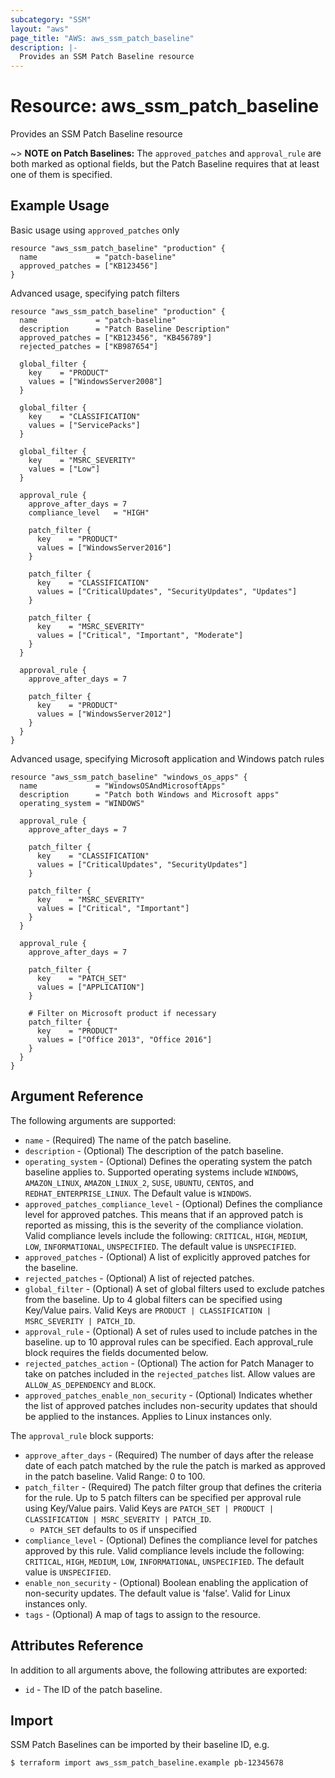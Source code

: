 ```yaml
---
subcategory: "SSM"
layout: "aws"
page_title: "AWS: aws_ssm_patch_baseline"
description: |-
  Provides an SSM Patch Baseline resource
---
```


# Resource: aws_ssm_patch_baseline

Provides an SSM Patch Baseline resource

~> **NOTE on Patch Baselines:** The `approved_patches` and `approval_rule` are 
both marked as optional fields, but the Patch Baseline requires that at least one
of them is specified.

## Example Usage

Basic usage using `approved_patches` only

```hcl
resource "aws_ssm_patch_baseline" "production" {
  name             = "patch-baseline"
  approved_patches = ["KB123456"]
}
```

Advanced usage, specifying patch filters

```hcl
resource "aws_ssm_patch_baseline" "production" {
  name             = "patch-baseline"
  description      = "Patch Baseline Description"
  approved_patches = ["KB123456", "KB456789"]
  rejected_patches = ["KB987654"]

  global_filter {
    key    = "PRODUCT"
    values = ["WindowsServer2008"]
  }

  global_filter {
    key    = "CLASSIFICATION"
    values = ["ServicePacks"]
  }

  global_filter {
    key    = "MSRC_SEVERITY"
    values = ["Low"]
  }

  approval_rule {
    approve_after_days = 7
    compliance_level   = "HIGH"

    patch_filter {
      key    = "PRODUCT"
      values = ["WindowsServer2016"]
    }

    patch_filter {
      key    = "CLASSIFICATION"
      values = ["CriticalUpdates", "SecurityUpdates", "Updates"]
    }

    patch_filter {
      key    = "MSRC_SEVERITY"
      values = ["Critical", "Important", "Moderate"]
    }
  }

  approval_rule {
    approve_after_days = 7

    patch_filter {
      key    = "PRODUCT"
      values = ["WindowsServer2012"]
    }
  }
}
```

Advanced usage, specifying Microsoft application and Windows patch rules

```hcl
resource "aws_ssm_patch_baseline" "windows_os_apps" {
  name             = "WindowsOSAndMicrosoftApps"
  description      = "Patch both Windows and Microsoft apps"
  operating_system = "WINDOWS"

  approval_rule {
    approve_after_days = 7

    patch_filter {
      key    = "CLASSIFICATION"
      values = ["CriticalUpdates", "SecurityUpdates"]
    }

    patch_filter {
      key    = "MSRC_SEVERITY"
      values = ["Critical", "Important"]
    }
  }

  approval_rule {
    approve_after_days = 7

    patch_filter {
      key    = "PATCH_SET"
      values = ["APPLICATION"]
    }

    # Filter on Microsoft product if necessary 
    patch_filter {
      key    = "PRODUCT"
      values = ["Office 2013", "Office 2016"]
    }
  }
}
```


## Argument Reference

The following arguments are supported:

* `name` - (Required) The name of the patch baseline.
* `description` - (Optional) The description of the patch baseline.
* `operating_system` - (Optional) Defines the operating system the patch baseline applies to. Supported operating systems include `WINDOWS`, `AMAZON_LINUX`, `AMAZON_LINUX_2`, `SUSE`, `UBUNTU`, `CENTOS`, and `REDHAT_ENTERPRISE_LINUX`. The Default value is `WINDOWS`.
* `approved_patches_compliance_level` - (Optional) Defines the compliance level for approved patches. This means that if an approved patch is reported as missing, this is the severity of the compliance violation. Valid compliance levels include the following: `CRITICAL`, `HIGH`, `MEDIUM`, `LOW`, `INFORMATIONAL`, `UNSPECIFIED`. The default value is `UNSPECIFIED`.
* `approved_patches` - (Optional) A list of explicitly approved patches for the baseline.
* `rejected_patches` - (Optional) A list of rejected patches.
* `global_filter` - (Optional) A set of global filters used to exclude patches from the baseline. Up to 4 global filters can be specified using Key/Value pairs. Valid Keys are `PRODUCT | CLASSIFICATION | MSRC_SEVERITY | PATCH_ID`.
* `approval_rule` - (Optional) A set of rules used to include patches in the baseline. up to 10 approval rules can be specified. Each approval_rule block requires the fields documented below.
* `rejected_patches_action` - (Optional) The action for Patch Manager to take on patches included in the `rejected_patches` list. Allow values are `ALLOW_AS_DEPENDENCY` and `BLOCK`.
* `approved_patches_enable_non_security` - (Optional) Indicates whether the list of approved patches includes non-security updates that should be applied to the instances. Applies to Linux instances only.

The `approval_rule` block supports:

* `approve_after_days` - (Required) The number of days after the release date of each patch matched by the rule the patch is marked as approved in the patch baseline. Valid Range: 0 to 100.
* `patch_filter` - (Required) The patch filter group that defines the criteria for the rule. Up to 5 patch filters can be specified per approval rule using Key/Value pairs. Valid Keys are `PATCH_SET | PRODUCT | CLASSIFICATION | MSRC_SEVERITY | PATCH_ID`.
  * `PATCH_SET` defaults to `OS` if unspecified
* `compliance_level` - (Optional) Defines the compliance level for patches approved by this rule. Valid compliance levels include the following: `CRITICAL`, `HIGH`, `MEDIUM`, `LOW`, `INFORMATIONAL`, `UNSPECIFIED`. The default value is `UNSPECIFIED`.
* `enable_non_security` - (Optional) Boolean enabling the application of non-security updates. The default value is 'false'. Valid for Linux instances only.
* `tags` - (Optional) A map of tags to assign to the resource.

## Attributes Reference

In addition to all arguments above, the following attributes are exported:

* `id` - The ID of the patch baseline.

## Import

SSM Patch Baselines can be imported by their baseline ID, e.g.

```
$ terraform import aws_ssm_patch_baseline.example pb-12345678
```
